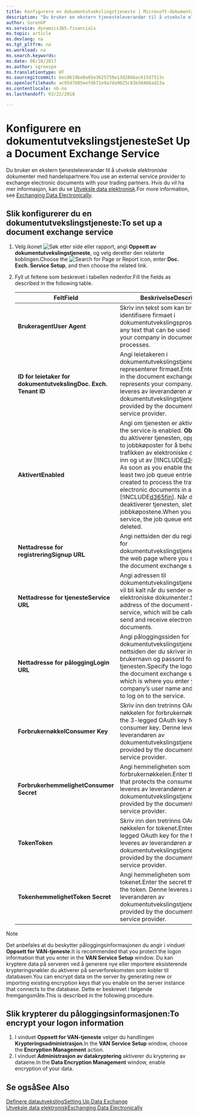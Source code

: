 ```yaml
---
title: Konfigurere en dokumentutvekslingstjeneste | Microsoft-dokumentasjon
description: "Du bruker en ekstern tjenesteleverandør til å utveksle elektroniske dokumenter med handelspartnere."
author: SorenGP
ms.service: dynamics365-financials
ms.topic: article
ms.devlang: na
ms.tgt_pltfrm: na
ms.workload: na
ms.search.keywords: 
ms.date: 08/18/2017
ms.author: sgroespe
ms.translationtype: HT
ms.sourcegitcommit: bec0619be0a65e3625759e13d2866ac615d7513c
ms.openlocfilehash: ac95d7b05eefdb71e9a7da9025c83e50466ad13a
ms.contentlocale: nb-no
ms.lasthandoff: 03/22/2018

---
```

# <a name="set-up-a-document-exchange-service"></a><span data-ttu-id="d44f1-103">Konfigurere en dokumentutvekslingstjeneste</span><span class="sxs-lookup"><span data-stu-id="d44f1-103">Set Up a Document Exchange Service</span></span>
<span data-ttu-id="d44f1-104">Du bruker en ekstern tjenesteleverandør til å utveksle elektroniske dokumenter med handelspartnere.</span><span class="sxs-lookup"><span data-stu-id="d44f1-104">You use an external service provider to exchange electronic documents with your trading partners.</span></span> <span data-ttu-id="d44f1-105">Hvis du vil ha mer informasjon, kan du se [Utveksle data elektronisk](across-data-exchange.md).</span><span class="sxs-lookup"><span data-stu-id="d44f1-105">For more information, see [Exchanging Data Electronically](across-data-exchange.md).</span></span>  

## <a name="to-set-up-a-document-exchange-service"></a><span data-ttu-id="d44f1-106">Slik konfigurerer du en dokumentutvekslingstjeneste:</span><span class="sxs-lookup"><span data-stu-id="d44f1-106">To set up a document exchange service</span></span>  
1. <span data-ttu-id="d44f1-107">Velg ikonet ![Søk etter side eller rapport](media/ui-search/search_small.png "Søk etter side eller rapport"), angi **Oppsett av dokumentutvekslingstjeneste**, og velg deretter den relaterte koblingen.</span><span class="sxs-lookup"><span data-stu-id="d44f1-107">Choose the ![Search for Page or Report](media/ui-search/search_small.png "Search for Page or Report icon") icon, enter **Doc. Exch. Service Setup**, and then choose the related link.</span></span>  
2. <span data-ttu-id="d44f1-108">Fyll ut feltene som beskrevet i tabellen nedenfor.</span><span class="sxs-lookup"><span data-stu-id="d44f1-108">Fill the fields as described in the following table.</span></span>  

    |<span data-ttu-id="d44f1-109">Felt</span><span class="sxs-lookup"><span data-stu-id="d44f1-109">Field</span></span>|<span data-ttu-id="d44f1-110">Beskrivelse</span><span class="sxs-lookup"><span data-stu-id="d44f1-110">Description</span></span>|  
    |---------------------------------|---------------------------------------|  
    |<span data-ttu-id="d44f1-111">**Brukeragent**</span><span class="sxs-lookup"><span data-stu-id="d44f1-111">**User Agent**</span></span>|<span data-ttu-id="d44f1-112">Skriv inn tekst som kan brukes til å identifisere firmaet i dokumentutvekslingsprosesser.</span><span class="sxs-lookup"><span data-stu-id="d44f1-112">Enter any text that can be used to identify your company in document exchange processes.</span></span>|  
    |<span data-ttu-id="d44f1-113">**ID for leietaker for dokumentutveksling**</span><span class="sxs-lookup"><span data-stu-id="d44f1-113">**Doc. Exch. Tenant ID**</span></span>|<span data-ttu-id="d44f1-114">Angi leietakeren i dokumentutvekslingstjenesten som representerer firmaet.</span><span class="sxs-lookup"><span data-stu-id="d44f1-114">Enter the tenant in the document exchange service that represents your company.</span></span> <span data-ttu-id="d44f1-115">Denne leveres av leverandøren av dokumentutvekslingstjenesten.</span><span class="sxs-lookup"><span data-stu-id="d44f1-115">This is provided by the document exchange service provider.</span></span>|  
    |<span data-ttu-id="d44f1-116">**Aktivert**</span><span class="sxs-lookup"><span data-stu-id="d44f1-116">**Enabled**</span></span>|<span data-ttu-id="d44f1-117">Angi om tjenesten er aktivert.</span><span class="sxs-lookup"><span data-stu-id="d44f1-117">Specify if the service is enabled.</span></span> <span data-ttu-id="d44f1-118">**Obs!** Så snart du aktiverer tjenesten, opprettes minst to jobbkøposter for å behandle trafikken av elektroniske dokumenter inn og ut av [!INCLUDE[d365fin](includes/d365fin_md.md)].</span><span class="sxs-lookup"><span data-stu-id="d44f1-118">**Note:**  As soon as you enable the service, at least two job queue entries are created to process the traffic of electronic documents in and out of [!INCLUDE[d365fin](includes/d365fin_md.md)].</span></span> <span data-ttu-id="d44f1-119">Når du deaktiverer tjenesten, slettes jobbkøpostene.</span><span class="sxs-lookup"><span data-stu-id="d44f1-119">When you disable the service, the job queue entries are deleted.</span></span>|  
    |<span data-ttu-id="d44f1-120">**Nettadresse for registrering**</span><span class="sxs-lookup"><span data-stu-id="d44f1-120">**Signup URL**</span></span>|<span data-ttu-id="d44f1-121">Angi nettsiden der du registrerer deg for dokumentutvekslingstjenesten.</span><span class="sxs-lookup"><span data-stu-id="d44f1-121">Specify the web page where you sign up for the document exchange service.</span></span>|  
    |<span data-ttu-id="d44f1-122">**Nettadresse for tjeneste**</span><span class="sxs-lookup"><span data-stu-id="d44f1-122">**Service URL**</span></span>|<span data-ttu-id="d44f1-123">Angi adressen til dokumentutvekslingstjenesten, som vil bli kalt når du sender og mottar elektroniske dokumenter.</span><span class="sxs-lookup"><span data-stu-id="d44f1-123">Specify the address of the document exchange service, which will be called when you send and receive electronic documents.</span></span>|  
    |<span data-ttu-id="d44f1-124">**Nettadresse for pålogging**</span><span class="sxs-lookup"><span data-stu-id="d44f1-124">**Login URL**</span></span>|<span data-ttu-id="d44f1-125">Angi påloggingssiden for dokumentutvekslingstjenesten, som er nettsiden der du skriver inn firmaets brukernavn og passord for å logge på tjenesten.</span><span class="sxs-lookup"><span data-stu-id="d44f1-125">Specify the logon page for the document exchange service, which is where you enter your company’s user name and password to log on to the service.</span></span>|  
    |<span data-ttu-id="d44f1-126">**Forbrukernøkkel**</span><span class="sxs-lookup"><span data-stu-id="d44f1-126">**Consumer Key**</span></span>|<span data-ttu-id="d44f1-127">Skriv inn den tretrinns OAuth-nøkkelen for forbrukernøkkelen.</span><span class="sxs-lookup"><span data-stu-id="d44f1-127">Enter the 3-legged OAuth key for the consumer key.</span></span> <span data-ttu-id="d44f1-128">Denne leveres av leverandøren av dokumentutvekslingstjenesten.</span><span class="sxs-lookup"><span data-stu-id="d44f1-128">This is provided by the document exchange service provider.</span></span>|  
    |<span data-ttu-id="d44f1-129">**Forbrukerhemmelighet**</span><span class="sxs-lookup"><span data-stu-id="d44f1-129">**Consumer Secret**</span></span>|<span data-ttu-id="d44f1-130">Angi hemmeligheten som beskytter forbrukernøkkelen.</span><span class="sxs-lookup"><span data-stu-id="d44f1-130">Enter the secret that protects the consumer key.</span></span> <span data-ttu-id="d44f1-131">Denne leveres av leverandøren av dokumentutvekslingstjenesten.</span><span class="sxs-lookup"><span data-stu-id="d44f1-131">This is provided by the document exchange service provider.</span></span>|  
    |<span data-ttu-id="d44f1-132">**Token**</span><span class="sxs-lookup"><span data-stu-id="d44f1-132">**Token**</span></span>|<span data-ttu-id="d44f1-133">Skriv inn den tretrinns OAuth-nøkkelen for tokenet.</span><span class="sxs-lookup"><span data-stu-id="d44f1-133">Enter the 3-legged OAuth key for the token.</span></span> <span data-ttu-id="d44f1-134">Denne leveres av leverandøren av dokumentutvekslingstjenesten.</span><span class="sxs-lookup"><span data-stu-id="d44f1-134">This is provided by the document exchange service provider.</span></span>|  
    |<span data-ttu-id="d44f1-135">**Tokenhemmelighet**</span><span class="sxs-lookup"><span data-stu-id="d44f1-135">**Token Secret**</span></span>|<span data-ttu-id="d44f1-136">Angi hemmeligheten som beskytter tokenet.</span><span class="sxs-lookup"><span data-stu-id="d44f1-136">Enter the secret that protects the token.</span></span> <span data-ttu-id="d44f1-137">Denne leveres av leverandøren av dokumentutvekslingstjenesten.</span><span class="sxs-lookup"><span data-stu-id="d44f1-137">This is provided by the document exchange service provider.</span></span>|  

> [!NOTE]  
>  <span data-ttu-id="d44f1-138">Det anbefales at du beskytter påloggingsinformasjonen du angir i vinduet **Oppsett for VAN-tjeneste**.</span><span class="sxs-lookup"><span data-stu-id="d44f1-138">It is recommended that you protect the logon information that you enter in the **VAN Service Setup** window.</span></span> <span data-ttu-id="d44f1-139">Du kan kryptere data på serveren ved å generere nye eller importere eksisterende krypteringsnøkler du aktiverer på serverforekomsten som kobler til databasen.</span><span class="sxs-lookup"><span data-stu-id="d44f1-139">You can encrypt data on the server by generating new or importing existing encryption keys that you enable on the server instance that connects to the database.</span></span> <span data-ttu-id="d44f1-140">Dette er beskrevet i følgende fremgangsmåte.</span><span class="sxs-lookup"><span data-stu-id="d44f1-140">This is described in the following procedure.</span></span>  

## <a name="to-encrypt-your-logon-information"></a><span data-ttu-id="d44f1-141">Slik krypterer du påloggingsinformasjonen:</span><span class="sxs-lookup"><span data-stu-id="d44f1-141">To encrypt your logon information</span></span>  
1. <span data-ttu-id="d44f1-142">I vinduet **Oppsett for VAN-tjeneste** velger du handlingen **Krypteringsadministrasjon**.</span><span class="sxs-lookup"><span data-stu-id="d44f1-142">In the **VAN Service Setup** window, choose the **Encryption Management** action.</span></span>  
2. <span data-ttu-id="d44f1-143">I vinduet **Administrasjon av datakryptering** aktiverer du kryptering av dataene.</span><span class="sxs-lookup"><span data-stu-id="d44f1-143">In the **Data Encryption Management** window, enable encryption of your data.</span></span> <!--For more information, see [Manage Data Encryption](../manage-data-encryption.md).-->  

## <a name="see-also"></a><span data-ttu-id="d44f1-144">Se også</span><span class="sxs-lookup"><span data-stu-id="d44f1-144">See Also</span></span>  
[<span data-ttu-id="d44f1-145">Definere datautveksling</span><span class="sxs-lookup"><span data-stu-id="d44f1-145">Setting Up Data Exchange</span></span>](across-set-up-data-exchange.md)  
[<span data-ttu-id="d44f1-146">Utveksle data elektronisk</span><span class="sxs-lookup"><span data-stu-id="d44f1-146">Exchanging Data Electronically</span></span>](across-data-exchange.md)

